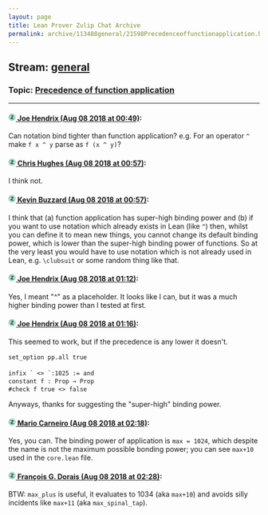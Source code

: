 ```yaml
---
layout: page
title: Lean Prover Zulip Chat Archive 
permalink: archive/113488general/21598Precedenceoffunctionapplication.html
---
```


## Stream: [general](index.html)
### Topic: [Precedence of function application](21598Precedenceoffunctionapplication.html)

---

#### [![Click to go to Zulip](../../assets/img/zulip2.png) Joe Hendrix (Aug 08 2018 at 00:49)](https://leanprover.zulipchat.com/#narrow/stream/113488-general/topic/Precedence%20of%20function%20application/near/131073950):
Can notation bind tighter than function application?  e.g. For an operator `^` make `f x ^ y` parse as `f (x ^ y)`?

#### [![Click to go to Zulip](../../assets/img/zulip2.png) Chris Hughes (Aug 08 2018 at 00:57)](https://leanprover.zulipchat.com/#narrow/stream/113488-general/topic/Precedence%20of%20function%20application/near/131074272):
I think not.

#### [![Click to go to Zulip](../../assets/img/zulip2.png) Kevin Buzzard (Aug 08 2018 at 00:57)](https://leanprover.zulipchat.com/#narrow/stream/113488-general/topic/Precedence%20of%20function%20application/near/131074274):
I think that (a) function application has super-high binding power and (b) if you want to use notation which already exists in Lean (like `^`) then, whilst you can define it to mean new things, you cannot change its default binding power, which is lower than the super-high binding power of functions. So at the very least you would have to use notation which is not already used in Lean, e.g. `\clubsuit` or some random thing like that.

#### [![Click to go to Zulip](../../assets/img/zulip2.png) Joe Hendrix (Aug 08 2018 at 01:12)](https://leanprover.zulipchat.com/#narrow/stream/113488-general/topic/Precedence%20of%20function%20application/near/131074958):
Yes, I meant "^" as a placeholder.   It looks like I can, but it was a much higher binding power than I tested at first.

#### [![Click to go to Zulip](../../assets/img/zulip2.png) Joe Hendrix (Aug 08 2018 at 01:16)](https://leanprover.zulipchat.com/#narrow/stream/113488-general/topic/Precedence%20of%20function%20application/near/131075107):
This seemed to work,  but if the precedence is any lower it doesn't.

```
set_option pp.all true

infix ` <> `:1025 := and
constant f : Prop → Prop
#check f true <> false
```

Anyways, thanks for suggesting the "super-high" binding power.

#### [![Click to go to Zulip](../../assets/img/zulip2.png) Mario Carneiro (Aug 08 2018 at 02:18)](https://leanprover.zulipchat.com/#narrow/stream/113488-general/topic/Precedence%20of%20function%20application/near/131077736):
Yes, you can. The binding power of application is `max = 1024`, which despite the name is not the maximum possible bonding power; you can see `max+10` used in the `core.lean` file.

#### [![Click to go to Zulip](../../assets/img/zulip2.png) François G. Dorais (Aug 08 2018 at 02:28)](https://leanprover.zulipchat.com/#narrow/stream/113488-general/topic/Precedence%20of%20function%20application/near/131078180):
BTW: `max_plus` is useful, it evaluates to 1034 (aka `max+10`) and avoids silly incidents like `max+11` (aka `max_spinal_tap`).

